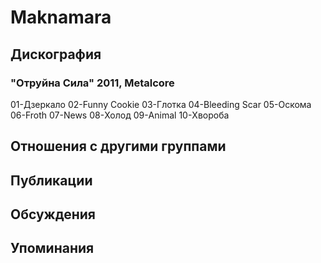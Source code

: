 # Maknamara



## Дискография

### "Отруйна Сила" 2011, Metalcore

01-Дзеркало
02-Funny Cookie
03-Глотка
04-Bleeding Scar
05-Оскома
06-Froth
07-News
08-Холод
09-Animal
10-Хвороба


## Отношения с другими группами


## Публикации


## Обсуждения


## Упоминания

